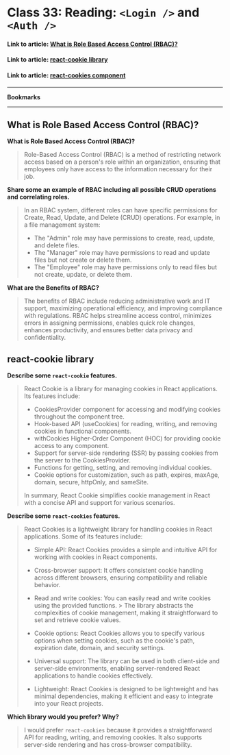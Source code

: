 # Class 33: Reading: `<Login />` and `<Auth />`

#### Link to article: [What is Role Based Access Control (RBAC)?](https://www.digitalguardian.com/blog/what-role-based-access-control-rbac-examples-benefits-and-more)
#### Link to article: [react-cookie library](https://www.npmjs.com/package/react-cookie)
#### Link to article: [react-cookies component](https://www.npmjs.com/package/react-cookies)

***

**Bookmarks**

***

## What is Role Based Access Control (RBAC)?

**What is Role Based Access Control (RBAC)?**
> Role-Based Access Control (RBAC) is a method of restricting network access based on a person's role within an organization, ensuring that employees only have access to the information necessary for their job.

**Share some an example of RBAC including all possible CRUD operations and correlating roles.**
> In an RBAC system, different roles can have specific permissions for Create, Read, Update, and Delete (CRUD) operations. For example, in a file management system:
>
> - The "Admin" role may have permissions to create, read, update, and delete files.
> - The "Manager" role may have permissions to read and update files but not create or delete them.
> - The "Employee" role may have permissions only to read files but not create, update, or delete them.

**What are the Benefits of RBAC?**
> The benefits of RBAC include reducing administrative work and IT support, maximizing operational efficiency, and improving compliance with regulations. RBAC helps streamline access control, minimizes errors in assigning permissions, enables quick role changes, enhances productivity, and ensures better data privacy and confidentiality.


## react-cookie library

**Describe some `react-cookie` features.**
> React Cookie is a library for managing cookies in React applications. Its features include:
>
> - CookiesProvider component for accessing and modifying cookies throughout the component tree.
> - Hook-based API (useCookies) for reading, writing, and removing cookies in functional components.
> - withCookies Higher-Order Component (HOC) for providing cookie access to any component.
> - Support for server-side rendering (SSR) by passing cookies from the server to the CookiesProvider.
> - Functions for getting, setting, and removing individual cookies.
> - Cookie options for customization, such as path, expires, maxAge, domain, secure, httpOnly, and sameSite.
>
>In summary, React Cookie simplifies cookie management in React with a concise API and support for various scenarios.

**Describe some `react-cookies` features.**
> React Cookies is a lightweight library for handling cookies in React applications. Some of its features include:
>
> - Simple API: React Cookies provides a simple and intuitive API for working with cookies in React components.
>
> - Cross-browser support: It offers consistent cookie handling across different browsers, ensuring compatibility and reliable behavior.
>
> - Read and write cookies: You can easily read and write cookies using the provided functions. > The library abstracts the complexities of cookie management, making it straightforward to set and retrieve cookie values.
> 
> - Cookie options: React Cookies allows you to specify various options when setting cookies, such as the cookie's path, expiration date, domain, and security settings.
> 
> - Universal support: The library can be used in both client-side and server-side environments, enabling server-rendered React applications to handle cookies effectively.
> 
> - Lightweight: React Cookies is designed to be lightweight and has minimal dependencies, making it efficient and easy to integrate into your React projects.


**Which library would you prefer? Why?**
> I would prefer `react-cookies` because it provides a straightforward API for reading, writing, and removing cookies. It also supports server-side rendering and has cross-browser compatibility.